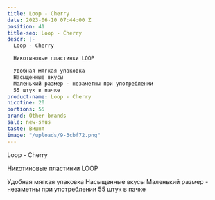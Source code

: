 ```yaml
---
title: Loop - Cherry
date: 2023-06-10 07:44:00 Z
position: 41
title-seo: Loop - Cherry
descr: |-
  Loop - Cherry

  Никотиновые пластинки LOOP

  Удобная мягкая упаковка
  Насыщенные вкусы
  Маленький размер - незаметны при употреблении
  55 штук в пачке
product-name: Loop - Cherry
nicotine: 20
portions: 55
brand: Other brands
sale: new-snus
taste: Вишня
image: "/uploads/9-3cbf72.png"
---
```


Loop - Cherry

Никотиновые пластинки LOOP

Удобная мягкая упаковка
Насыщенные вкусы
Маленький размер - незаметны при употреблении
55 штук в пачке